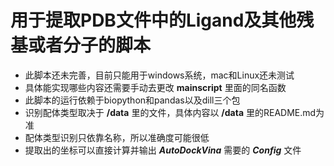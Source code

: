 # 用于提取PDB文件中的Ligand及其他残基或者分子的脚本
- 此脚本还未完善，目前只能用于windows系统，mac和Linux还未测试
- 具体能实现哪些内容还需要手动去更改 **mainscript** 里面的同名函数
- 此脚本的运行依赖于biopython和pandas以及dill三个包
- 识别配体类型取决于 **/data** 里的文件，具体内容以 **/data** 里的README.md为准
- 配体类型识别只依靠名称，所以准确度可能很低
- 提取出的坐标可以直接计算并输出 ***AutoDockVina*** 需要的 ***Config*** 文件